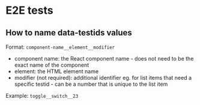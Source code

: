 # E2E tests

## How to name data-testids values

Format: `component-name__element__modifier`

- component name: the React component name - does not need to be the exact name of the component
- element: the HTML element name
- modifier (not required): additional identifier eg. for list items that need a specific testid - can be a number that is unique to the list item

Example: `toggle__switch__23`
